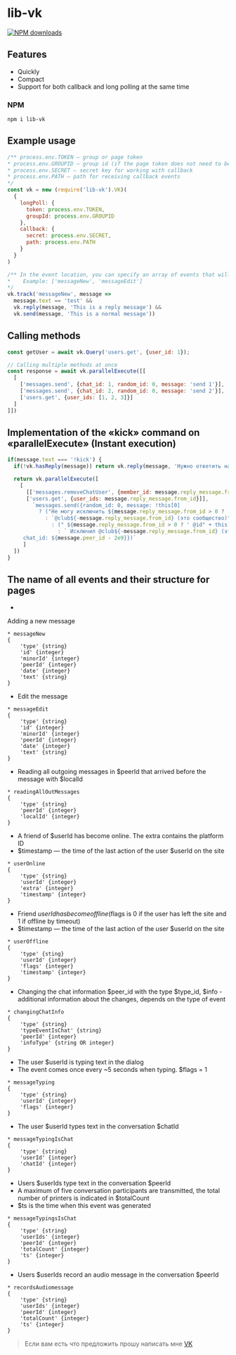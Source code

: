 # lib-vk
<a href="https://www.npmjs.com/package/lib-vk"><img src="https://img.shields.io/npm/dt/lib-vk.svg?style=flat-square" alt="NPM downloads"></a>

## Features
- Quickly
- Compact
- Support for both callback and long polling at the same time

### NPM
```
npm i lib-vk
```

## Example usage
```js
/** process.env.TOKEN — group or page token
* process.env.GROUPID — group id (if the page token does not need to be specified)
* process.env.SECRET — secret key for working with callback
* process.env.PATH — path for receiving callback events
*/
const vk = new (require('lib-vk').VK)(
  { 
    longPoll: {
      token: process.env.TOKEN,
      groupId: process.env.GROUPID
    },
    callback: {
      secret: process.env.SECRET,
      path: process.env.PATH
    }
  }
)

/** In the event location, you can specify an array of events that will be intercepted (For pages)
*    Example: ['messageNew', 'messageEdit']
*/ 
vk.track('messageNew', message => 
  message.text == 'test' &&
  vk.reply(message, 'This is a reply message') &&
  vk.send(message, 'This is a normal message'))
```

## Calling methods
```js
const getUser = await vk.Query('users.get', {user_id: 1});

// Calling multiple methods at once
const response = await vk.parallelExecute([[ 
  [
    ['messages.send', {chat_id: 1, random_id: 0, message: 'send 1'}],
    ['messages.send', {chat_id: 2, random_id: 0, message: 'send 2'}],
    ['users.get', {user_ids: [1, 2, 3]}]
  ]
]])
```

## Implementation of the «kick» command on «parallelExecute» (Instant execution)
```js
if(message.text === '!kick') {
  if(!vk.hasReply(message)) return vk.reply(message, 'Нужно ответить на сообщение кого исключить');

  return vk.parallelExecute([
    [
      [['messages.removeChatUser', {member_id: message.reply_message.from_id, chat_id: message.peer_id - 2e9}],
      ['users.get', {user_ids: message.reply_message.from_id}]],
        `messages.send({random_id: 0, message: !this[0] 
          ? ("Не могу исключить ${message.reply_message.from_id > 0 ? '@id" + this[1][0].id + " (этого пользователя)"' 
            : `@club${-message.reply_message.from_id} (это сообщество)"`}) 
              : (" ${message.reply_message.from_id > 0 ? ' @id" + this[1][0].id + "(" + this[1][0].first_name + ") исключён"' 
                : ` Исключил @club${-message.reply_message.from_id} (это сообщество)"`}),
     chat_id: ${message.peer_id - 2e9}})`
     ]
  ])
}
```

## The name of all events and their structure for pages
-
 Adding a new message
```
* messageNew 
{
    'type' {string}
    'id' {integer}
    'minorId' {integer}
    'peerId' {integer}
    'date' {integer}
    'text' {string}
}
```

- Edit the message
```
* messageEdit 
{
    'type' {string}
    'id' {integer}
    'minorId' {integer}
    'peerId' {integer}
    'date' {integer}
    'text' {string}
}
```

- Reading all outgoing messages in $peerId that arrived before the message with $localId
```
* readingAllOutMessages 
{
    'type' {string}
    'peerId' {integer}
    'localId' {integer}
}
```

- A friend of $userId has become online. The extra contains the platform ID
- $timestamp — the time of the last action of the user $userId on the site
```
* userOnline 
{
    'type' {string}
    'userId' {integer}
    'extra' {integer}
    'timestamp' {integer}
}
```

- Friend $userId has become offline ($flags is 0 if the user has left the site and 1 if offline by timeout)
- $timestamp — the time of the last action of the user $userId on the site
```
* userOffline 
{
    'type' {sting}
    'userId' {integer}
    'flags' {integer}
    'timestamp' {integer}
}
```

- Changing the chat information $peer_id with the type $type_id, $info - additional information about the changes, depends on the type of event
```
* changingChatInfo
{
    'type' {string}
    'typeEventIsChat' {string}
    'peerId' {integer}
    'infoType' {string OR integer}
}
```

- The user $userId is typing text in the dialog
-  The event comes once every ~5 seconds when typing. $flags = 1
```
* messageTyping 
{
    'type' {string}
    'userId' {integer}
    'flags' {integer}
}
```

- The user $userId types text in the conversation $chatId
```
* messageTypingIsChat 
{
    'type' {string}
    'userId' {integer}
    'chatId' {integer}
}
```

- Users $userIds type text in the conversation $peerId
- A maximum of five conversation participants are transmitted, the total number of printers is indicated in $totalCount
- $ts is the time when this event was generated
```
* messageTypingsIsChat 
{
    'type' {string}
    'userIds' {integer}
    'peerId' {integer}
    'totalCount' {integer}
    'ts' {integer}
}
```

- Users $userIds record an audio message in the conversation $peerId
```
* recordsAudiomessage 
{
    'type' {string}
    'userIds' {integer}
    'peerId' {integer}
    'totalCount' {integer}
    'ts' {integer}
}
```

> Если вам есть что предложить прошу написать мне [VK](https://vk.com/alexander_stoyak)